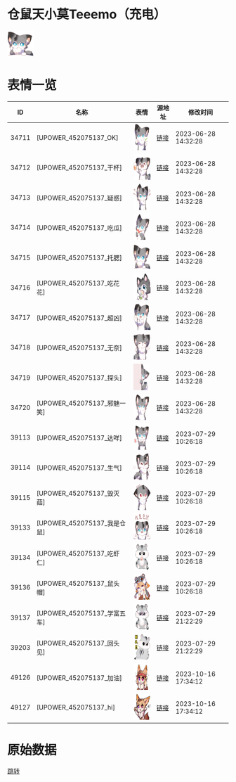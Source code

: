 # 仓鼠天小莫Teeemo（充电）

<img src="./cover.png" height="60" alt="cover" />

# 表情一览

|ID|名称|表情|源地址|修改时间|
|----|----|----|----|----|
|34711|[UPOWER_452075137_OK]|<img src="./pic/034711_%5BUPOWER_452075137_OK%5D.png" height="60" alt="OK"/>|[链接](https://i0.hdslb.com/bfs/garb/5d4bafe00d917b572ec9a22a8f9d4fe403d2f7f3.png)|2023-06-28 14:32:28|
|34712|[UPOWER_452075137_干杯]|<img src="./pic/034712_%5BUPOWER_452075137_干杯%5D.png" height="60" alt="干杯"/>|[链接](https://i0.hdslb.com/bfs/garb/b98962edb0c3541c9a7aac7baa700c7d5bcecade.png)|2023-06-28 14:32:28|
|34713|[UPOWER_452075137_疑惑]|<img src="./pic/034713_%5BUPOWER_452075137_疑惑%5D.png" height="60" alt="疑惑"/>|[链接](https://i0.hdslb.com/bfs/garb/6e46e490a604b6f1409502e3cdb3e94e1301ee5d.png)|2023-06-28 14:32:28|
|34714|[UPOWER_452075137_吃瓜]|<img src="./pic/034714_%5BUPOWER_452075137_吃瓜%5D.png" height="60" alt="吃瓜"/>|[链接](https://i0.hdslb.com/bfs/garb/eed472e29c127c45e059d53bf89d89d996229d7b.png)|2023-06-28 14:32:28|
|34715|[UPOWER_452075137_托腮]|<img src="./pic/034715_%5BUPOWER_452075137_托腮%5D.png" height="60" alt="托腮"/>|[链接](https://i0.hdslb.com/bfs/garb/c223648c0d876e086206defa8fea36d07f57291a.png)|2023-06-28 14:32:28|
|34716|[UPOWER_452075137_吃花花]|<img src="./pic/034716_%5BUPOWER_452075137_吃花花%5D.png" height="60" alt="吃花花"/>|[链接](https://i0.hdslb.com/bfs/garb/ddc97ef2149bd6b4e0adf2f46f984de22faf8959.png)|2023-06-28 14:32:28|
|34717|[UPOWER_452075137_超凶]|<img src="./pic/034717_%5BUPOWER_452075137_超凶%5D.png" height="60" alt="超凶"/>|[链接](https://i0.hdslb.com/bfs/garb/8bcd5c41a8825f3faa58f623a62cf63d049731f7.png)|2023-06-28 14:32:28|
|34718|[UPOWER_452075137_无奈]|<img src="./pic/034718_%5BUPOWER_452075137_无奈%5D.png" height="60" alt="无奈"/>|[链接](https://i0.hdslb.com/bfs/garb/4dd0e12a5f4550d1fc4ab0c0c181766d2c8d6159.png)|2023-06-28 14:32:28|
|34719|[UPOWER_452075137_探头]|<img src="./pic/034719_%5BUPOWER_452075137_探头%5D.png" height="60" alt="探头"/>|[链接](https://i0.hdslb.com/bfs/garb/cf35f2a5113f78ed384c768fed9caf5ad9d53317.png)|2023-06-28 14:32:28|
|34720|[UPOWER_452075137_邪魅一笑]|<img src="./pic/034720_%5BUPOWER_452075137_邪魅一笑%5D.png" height="60" alt="邪魅一笑"/>|[链接](https://i0.hdslb.com/bfs/garb/7ed7f0e49a935455d233651e03795eefc20f5e88.png)|2023-06-28 14:32:28|
|39113|[UPOWER_452075137_达咩]|<img src="./pic/039113_%5BUPOWER_452075137_达咩%5D.png" height="60" alt="达咩"/>|[链接](https://i0.hdslb.com/bfs/garb/c52fad78ea1e024645e63900a65acdbe71afc34c.png)|2023-07-29 10:26:18|
|39114|[UPOWER_452075137_生气]|<img src="./pic/039114_%5BUPOWER_452075137_生气%5D.png" height="60" alt="生气"/>|[链接](https://i0.hdslb.com/bfs/garb/b826bf6dc16f42ff993961b109f462b120809371.png)|2023-07-29 10:26:18|
|39115|[UPOWER_452075137_毁灭菇]|<img src="./pic/039115_%5BUPOWER_452075137_毁灭菇%5D.png" height="60" alt="毁灭菇"/>|[链接](https://i0.hdslb.com/bfs/garb/470f833485a06a10cc1f04c618095f2fa9e21744.png)|2023-07-29 10:26:18|
|39133|[UPOWER_452075137_我是仓鼠]|<img src="./pic/039133_%5BUPOWER_452075137_我是仓鼠%5D.png" height="60" alt="我是仓鼠"/>|[链接](https://i0.hdslb.com/bfs/garb/75ee356b7a267d109895706bacdc06df5bf0c9e1.png)|2023-07-29 10:26:18|
|39134|[UPOWER_452075137_吃虾仁]|<img src="./pic/039134_%5BUPOWER_452075137_吃虾仁%5D.png" height="60" alt="吃虾仁"/>|[链接](https://i0.hdslb.com/bfs/garb/57dfafac44f38fe8c49aee492cf2bca5993c98bc.png)|2023-07-29 10:26:18|
|39136|[UPOWER_452075137_鼠头帽]|<img src="./pic/039136_%5BUPOWER_452075137_鼠头帽%5D.png" height="60" alt="鼠头帽"/>|[链接](https://i0.hdslb.com/bfs/garb/24e6d9ee87cf5d7e619e02401519e31b6f3e0c05.png)|2023-07-29 10:26:18|
|39137|[UPOWER_452075137_学富五车]|<img src="./pic/039137_%5BUPOWER_452075137_学富五车%5D.png" height="60" alt="学富五车"/>|[链接](https://i0.hdslb.com/bfs/garb/8bfe74333a4ad45f8297c0c20e05334ad4d7809c.png)|2023-07-29 21:22:29|
|39203|[UPOWER_452075137_回头见]|<img src="./pic/039203_%5BUPOWER_452075137_回头见%5D.png" height="60" alt="回头见"/>|[链接](https://i0.hdslb.com/bfs/garb/3e2e6bf5469aeb700ffcc796cffd4d72b12cedf6.png)|2023-07-29 21:22:29|
|49126|[UPOWER_452075137_加油]|<img src="./pic/049126_%5BUPOWER_452075137_加油%5D.png" height="60" alt="加油"/>|[链接](https://i0.hdslb.com/bfs/garb/e7693e9ec708c6375190d707395f253d95e633d9.png)|2023-10-16 17:34:12|
|49127|[UPOWER_452075137_hi]|<img src="./pic/049127_%5BUPOWER_452075137_hi%5D.png" height="60" alt="hi"/>|[链接](https://i0.hdslb.com/bfs/garb/aaf79e7f66aeb62187ab944216ef07382968f15f.png)|2023-10-16 17:34:12|

# 原始数据

[跳转](./raw.json)

